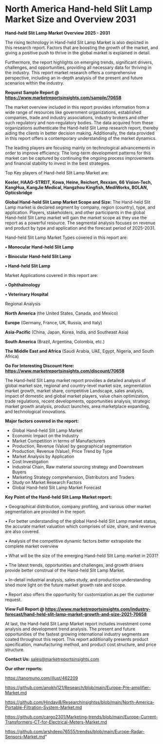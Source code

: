 # North America Hand-held Slit Lamp Market Size and Overview 2031

<Strong> Hand-held Slit Lamp Market Overview 2025 - 2031</strong>

The rising technology in Hand-held Slit Lamp Market is also depicted in this research report. Factors that are boosting the growth of the market, and giving a positive push to thrive in the global market is explained in detail.

Furthermore, the report highlights on emerging trends, significant drivers, challenges, and opportunities, providing all necessary data for thriving in the industry. This report market research offers a comprehensive perspective, including an in-depth analysis of the present and future scenarios within the industry.

<strong>Request Sample Report @ <a href=https://www.marketreportsinsights.com/sample/70658>https://www.marketreportsinsights.com/sample/70658</a></strong>

The market overview included in this report provides information from a wide range of resources like government organizations, established companies, trade and industry associations, industry brokers and other such regulatory and non-regulatory bodies. The data acquired from these organizations authenticate the Hand-held Slit Lamp research report, thereby aiding the clients in better decision making. Additionally, the data provided in this report offers a contemporary understanding of the market dynamics.

The leading players are focusing mainly on technological advancements in order to improve efficiency. The long-term development patterns for this market can be captured by continuing the ongoing process improvements and financial stability to invest in the best strategies.

Top Key players of Hand-held Slit Lamp Market are:

<strong>Keeler, HAAG-STREIT, Kowa, Heine, Reichert, Rexxam, 66 Vision-Tech, KangHua, KangJie Medical, Hangzhou Kingfish, MediWorks, BOLAN, Opticsbridge</strong>

<strong><b>Global Hand-held Slit Lamp Market Scope and Size:</b></strong>
The Hand-held Slit Lamp market is declared segment by company, region (country), type, and application. Players, stakeholders, and other participants in the global Hand-held Slit Lamp market will gain the market scope as they use the report as a powerful resource. The segmental analysis focuses on revenue and product by type and application and the forecast period of 2025-2031.

Hand-held Slit Lamp Market Types covered in this report are:

<strong>• Monocular Hand-held Slit Lamp

• Binocular Hand-held Slit Lamp

• Hand-held Slit Lamp</strong>

Market Applications covered in this report are:

<strong>• Ophthalmology

• Veterinary Hospital</strong> 

Regional Analysis

<strong>North America</strong> (the United States, Canada, and Mexico)

<strong>Europe</strong> (Germany, France, UK, Russia, and Italy)

<strong>Asia-Pacific</strong> (China, Japan, Korea, India, and Southeast Asia)

<strong>South America</strong> (Brazil, Argentina, Colombia, etc.)

<strong>The Middle East and Africa</strong> (Saudi Arabia, UAE, Egypt, Nigeria, and South Africa)

<strong>Go For Interesting Discount Here: <a href=https://www.marketreportsinsights.com/discount/70658>https://www.marketreportsinsights.com/discount/70658</a></strong>

The Hand-held Slit Lamp market report provides a detailed analysis of global market size, regional and country-level market size, segmentation market growth, market share, competitive Landscape, sales analysis, impact of domestic and global market players, value chain optimization, trade regulations, recent developments, opportunities analysis, strategic market growth analysis, product launches, area marketplace expanding, and technological innovations.

<strong><b>Major factors covered in the report:</b></strong>
<ul>
  <li>Global Hand-held Slit Lamp Market </li>
  <li>Economic Impact on the Industry</li>
  <li>Market Competition in terms of Manufacturers</li>
  <li>Production, Revenue (Value) by geographical segmentation</li>
  <li>Production, Revenue (Value), Price Trend by Type</li>
  <li>Market Analysis by Application</li>
  <li>Cost Investigation</li>
  <li>Industrial Chain, Raw material sourcing strategy and Downstream Buyers</li>
  <li>Marketing Strategy comprehension, Distributors and Traders</li>
  <li>Study on Market Research Factors</li>
  <li>Global Hand-held Slit Lamp Market Forecast</li>
</ul>

<strong><b>Key Point of the Hand-held Slit Lamp Market report:</b></strong>

• Geographical distribution, company profiling, and various other market segmentation are provided in the report.

• For better understanding of the global Hand-held Slit Lamp market status, the accurate market valuation which comprises of size, share, and revenue are also covered.

• Analysis of the competitive dynamic factors better extrapolate the complete market overview

• What will be the size of the emerging Hand-held Slit Lamp market in 2031?

• The latest trends, opportunities and challenges, and growth drivers provide better construal of the Hand-held Slit Lamp Market.

• In-detail industrial analysis, sales study, and production understanding shed more light on the future market growth rate and scope.

• Report also offers the opportunity for customization as per the customer request.

<strong><b>View Full Report @ <a href=https://www.marketreportsinsights.com/industry-forecast/hand-held-slit-lamp-market-growth-and-size-2021-70658>https://www.marketreportsinsights.com/industry-forecast/hand-held-slit-lamp-market-growth-and-size-2021-70658</a></b></strong>


At last, the Hand-held Slit Lamp Market report includes investment come analysis and development trend analysis. The present and future opportunities of the fastest growing international industry segments are coated throughout this report. This report additionally presents product specification, manufacturing method, and product cost structure, and price structure.

<strong>Contact Us:</strong>
sales@marketreportsinsights.com

<strong>Our other reports:</strong>

<a href=https://tanomuno.com/illust/462209>https://tanomuno.com/illust/462209</a>

<a href=https://github.com/anokhi121/Research/blob/main/Europe-Pre-amplifier-Market.md>https://github.com/anokhi121/Research/blob/main/Europe-Pre-amplifier-Market.md</a>

<a href=https://github.com/Hindavi8/Researchinsightss/blob/main/North-America-Portable-Filtration-System-Market.md>https://github.com/Hindavi8/Researchinsightss/blob/main/North-America-Portable-Filtration-System-Market.md</a>

<a href=https://github.com/cargo2301/Marketing-trends/blob/main/Europe-Current-Transformers-CT-for-Electrical-Meters-Market.md>https://github.com/cargo2301/Marketing-trends/blob/main/Europe-Current-Transformers-CT-for-Electrical-Meters-Market.md</a>

<a href=https://github.com/arshdeep76555/trendss/blob/main/Europe-Radar-Sensors-Market.md>https://github.com/arshdeep76555/trendss/blob/main/Europe-Radar-Sensors-Market.md</a>"
